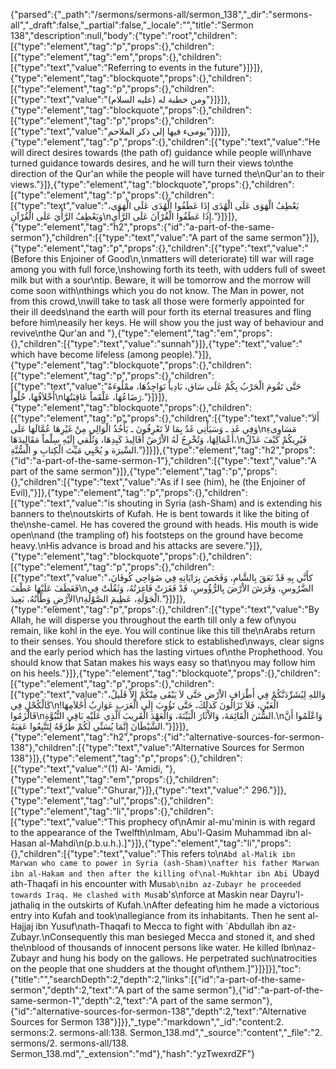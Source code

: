 {"parsed":{"_path":"/sermons/sermons-all/sermon_138","_dir":"sermons-all","_draft":false,"_partial":false,"_locale":"","title":"Sermon 138","description":null,"body":{"type":"root","children":[{"type":"element","tag":"p","props":{},"children":[{"type":"element","tag":"em","props":{},"children":[{"type":"text","value":"Referring to events in the future"}]}]},{"type":"element","tag":"blockquote","props":{},"children":[{"type":"element","tag":"p","props":{},"children":[{"type":"text","value":"ومن خطبة له (عليه السلام)"}]}]},{"type":"element","tag":"blockquote","props":{},"children":[{"type":"element","tag":"p","props":{},"children":[{"type":"text","value":"يومىء فيها إلى ذكر الملاحم"}]}]},{"type":"element","tag":"p","props":{},"children":[{"type":"text","value":"He will direct desires towards (the path of) guidance while people will\nhave turned guidance towards desires, and he will turn their views to\nthe direction of the Qur'an while the people will have turned the\nQur'an to their views."}]},{"type":"element","tag":"blockquote","props":{},"children":[{"type":"element","tag":"p","props":{},"children":[{"type":"text","value":"يَعْطِفُ الْهَوَى عَلَى الْهُدَى إِذَا عَطَفُوا الْهُدَى عَلَى الْهَوَى، وَيَعْطِفُ الرَّأْيَ عَلَى الْقُرْآنِ\nإِذَا عَطَفُوا الْقُرْآنَ عَلَى الرَّأْيِ."}]}]},{"type":"element","tag":"h2","props":{"id":"a-part-of-the-same-sermon"},"children":[{"type":"text","value":"A part of the same sermon"}]},{"type":"element","tag":"p","props":{},"children":[{"type":"text","value":"(Before this Enjoiner of Good\n,\nmatters will deteriorate) till war will rage among you with full force,\nshowing forth its teeth, with udders full of sweet milk but with a sour\ntip. Beware, it will be tomorrow and the morrow will come soon with\nthings which you do not know. The Man in power, not from this crowd,\nwill take to task all those were formerly appointed for their ill deeds\nand the earth will pour forth its eternal treasures and fling before him\neasily her keys. He will show you the just way of behaviour and revive\nthe Qur'an and "},{"type":"element","tag":"em","props":{},"children":[{"type":"text","value":"sunnah"}]},{"type":"text","value":" which have become lifeless (among people)."}]},{"type":"element","tag":"blockquote","props":{},"children":[{"type":"element","tag":"p","props":{},"children":[{"type":"text","value":"حَتَّى تَقُومَ الْحَرْبُ بِكُمْ عَلَى سَاق، بَادِياً نَوَاجِذُهَا، ممْلُوءَةً أَخْلاَفُهَا، حُلْواً\nرَضَاعُهَا، عَلْقَماً عَاقِبَتُهَا."}]}]},{"type":"element","tag":"blockquote","props":{},"children":[{"type":"element","tag":"p","props":{},"children":[{"type":"text","value":"أَلاَ وَفِي غَد ـ وَسَيَأْتِي غَدٌ بِمَا لاَ تَعْرِفُونَ ـ يَأْخُذُ الْوَالِي مِنْ غَيْرِهَا عُمَّالَهَا عَلَى\nمَسَاوِىءِ أَعْمَالِهَا، وَتُخْرِجُ لَهُ الاْرْضُ أَفَالِيذَ كَبِدِهَا، وَتُلْقي إِلَيْهِ سِلْماً مَقَالِيدَهَا،\nفَيُرِيكُمْ كَيْفَ عَدْلُ السِّيرَة و يُحْيِي مَيِّتَ الْكِتابِ و الْسُّنَّةِ."}]}]},{"type":"element","tag":"h2","props":{"id":"a-part-of-the-same-sermon-1"},"children":[{"type":"text","value":"A part of the same sermon"}]},{"type":"element","tag":"p","props":{},"children":[{"type":"text","value":"As if I see (him), he (the Enjoiner of Evil),"}]},{"type":"element","tag":"p","props":{},"children":[{"type":"text","value":"is shouting in Syria (ash-Sham) and is extending his banners to the\noutskirts of Kufah. He is bent towards it like the biting of the\nshe-camel. He has covered the ground with heads. His mouth is wide open\nand (the trampling of) his footsteps on the ground have become heavy.\nHis advance is broad and his attacks are severe."}]},{"type":"element","tag":"blockquote","props":{},"children":[{"type":"element","tag":"p","props":{},"children":[{"type":"text","value":"كأَنَّي بِهِ قَدْ نَعَقَ بِالشَّامِ، وَفَحَصَ بِرَايَاتِهِ فِي ضَوَاحِي كُوفَانَ، فَعَطَفَ عَلَيْهَا عَطْفَ\nالضَّرُوسِ، وَفَرَشَ الاْرْضَ بِالرُّؤُوسِ، قَدْ فَغَرَتْ فَاغِرَتُهُ، وَثَقُلَتْ فِي الاْرْضِ وَطْأَتُهُ، بَعِيدَ\nالْجَوْلَةِ، عَظِيمَ الصَّوْلَةِ."}]}]},{"type":"element","tag":"p","props":{},"children":[{"type":"text","value":"By Allah, he will disperse you throughout the earth till only a few of\nyou remain, like kohl in the eye. You will continue like this till the\nArabs return to their senses. You should therefore stick to established\nways, clear signs and the early period which has the lasting virtues of\nthe Prophethood. You should know that Satan makes his ways easy so that\nyou may follow him on his heels."}]},{"type":"element","tag":"blockquote","props":{},"children":[{"type":"element","tag":"p","props":{},"children":[{"type":"text","value":"وَاللهِ لِيُشَرِّدَنَّكُمْ فِي أَطْرَافِ الاْرْضِ حَتَّى لاَ يَبْقَى مِنْكُمْ إِلاِّ قَلَيلٌ، كَالْكُحْلِ فِي\nالْعَيْنِ، فَلاَ تَزَالُونَ كَذلِكَ، حَتَّى تَؤُوبَ إِلَى الْعَرَبِ عَوَازِبُ أَحْلاَمِهَا! فَالْزَمُوا\nالسُّنَنَ الْقَائِمَةَ، وَالاْثَارَ الْبَيِّنَةَ، وَالْعَهْدَ الْقَرِيبَ الَّذِي عَلَيْهِ بَاقِي النُّبُوَّةِ.\nوَاعْلَمُوا أَنَّ الشَّيْطَانَ إِنَّمَا يُسَنِّي لَكُمْ طُرُقَهُ لِتَتَّبِعُوا عَقِبَهُ."}]}]},{"type":"element","tag":"h2","props":{"id":"alternative-sources-for-sermon-138"},"children":[{"type":"text","value":"Alternative Sources for Sermon 138"}]},{"type":"element","tag":"p","props":{},"children":[{"type":"text","value":"(1) Al- 'Amidi, "},{"type":"element","tag":"em","props":{},"children":[{"type":"text","value":"Ghurar,"}]},{"type":"text","value":" 296."}]},{"type":"element","tag":"ul","props":{},"children":[{"type":"element","tag":"li","props":{},"children":[{"type":"text","value":"This prophecy of\nAmir al-mu'minin is with regard to the appearance of the Twelfth\nImam, Abu'l-Qasim Muhammad ibn al-Hasan al-Mahdi\n(p.b.u.h.).]"}]},{"type":"element","tag":"li","props":{},"children":[{"type":"text","value":"This refers to\n`Abd al-Malik ibn Marwan who came to power in Syria (ash-Sham)\nafter his father Marwan ibn al-Hakam and then after the killing of\nal-Mukhtar ibn Abi `Ubayd ath-Thaqafi in his encounter with Mus`ab\nibn az-Zubayr he proceeded towards Iraq. He clashed with Mus`ab's\nforce at Maskin near Dayru'l-jathaliq in the outskirts of Kufah.\nAfter defeating him he made a victorious entry into Kufah and took\nallegiance from its inhabitants. Then he sent al-Hajjaj ibn Yusuf\nath-Thaqafi to Mecca to fight with `Abdullah ibn az-Zubayr.\nConsequently this man besieged Mecca and stoned it, and shed the\nblood of thousands of innocent persons like water. He killed Ibn\naz-Zubayr and hung his body on the gallows. He perpetrated such\natrocities on the people that one shudders at the thought of\nthem.]"}]}]}],"toc":{"title":"","searchDepth":2,"depth":2,"links":[{"id":"a-part-of-the-same-sermon","depth":2,"text":"A part of the same sermon"},{"id":"a-part-of-the-same-sermon-1","depth":2,"text":"A part of the same sermon"},{"id":"alternative-sources-for-sermon-138","depth":2,"text":"Alternative Sources for Sermon 138"}]}},"_type":"markdown","_id":"content:2. sermons:2. sermons-all:138. Sermon_138.md","_source":"content","_file":"2. sermons/2. sermons-all/138. Sermon_138.md","_extension":"md"},"hash":"yzTwexrdZF"}